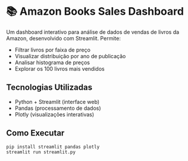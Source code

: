# 📚 Amazon Books Sales Dashboard

Um dashboard interativo para análise de dados de vendas de livros da Amazon, desenvolvido com Streamlit. Permite:

- Filtrar livros por faixa de preço
- Visualizar distribuição por ano de publicação
- Analisar histograma de preços
- Explorar os 100 livros mais vendidos

## Tecnologias Utilizadas
- Python + Streamlit (interface web)
- Pandas (processamento de dados)
- Plotly (visualizações interativas)

## Como Executar
```bash
pip install streamlit pandas plotly
streamlit run streamlit.py
